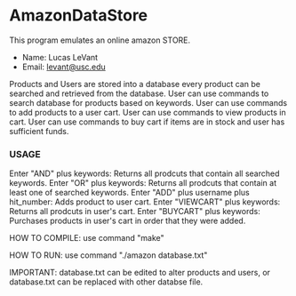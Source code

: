 # AmazonDataStore
This program emulates an online amazon STORE.
 - Name: Lucas LeVant
 - Email: levant@usc.edu 

Products and Users are stored into a database
every product can be searched and retrieved from the database.
User can use commands to search database for products based on keywords.
User can use commands to add products to a user cart.
User can use commands to view products in cart.
User can use commands to buy cart if items are in stock and user has sufficient funds.

###  USAGE
Enter "AND" plus keywords: Returns all prodcuts that contain all searched keywords.
Enter "OR" plus keywords: Returns all prodcuts that contain at least one of searched keywords.
Enter "ADD" plus username plus hit_number: Adds product to user cart.
Enter "VIEWCART" plus keywords: Returns all prodcuts in user's cart.
Enter "BUYCART" plus keywords: Purchases products in user's cart in order that they were added.

 HOW TO COMPILE:
 use command "make"
 
 HOW TO RUN:
 use command "./amazon database.txt"
 
 IMPORTANT: database.txt can be edited to alter products and users, or database.txt can be replaced with other databse file.
